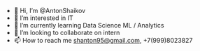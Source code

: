 - 👋 Hi, I’m @AntonShaikov
- 👀 I’m interested in IT
- 🌱 I’m currently learning Data Science ML / Analytics
- 💞️ I’m looking to collaborate on intern
- 📫 How to reach me shanton95@gmail.com, +7(999)8023827

<!---
AntonShaikov/AntonShaikov is a ✨ special ✨ repository because its `README.md` (this file) appears on your GitHub profile.
You can click the Preview link to take a look at your changes.
--->
